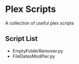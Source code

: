 # Plex Scripts
 A collection of useful plex scripts

## Script List
- EmptyFolderRemover.py
- FileDatesModifier.py
